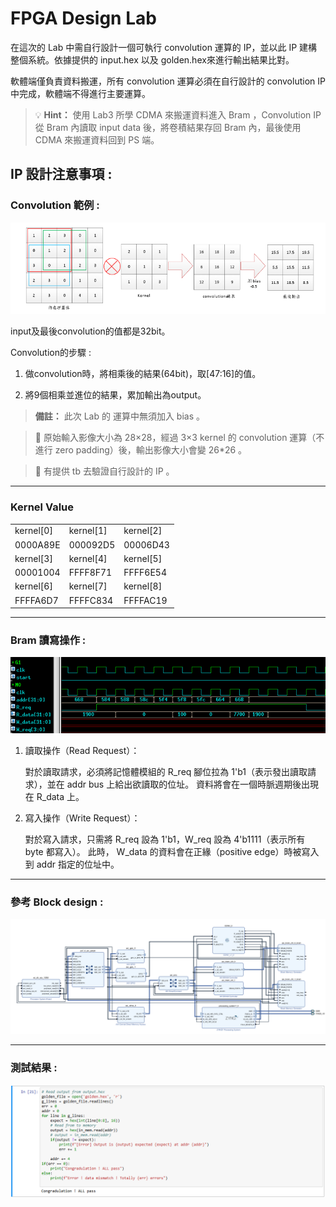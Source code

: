 # FPGA Design Lab

在這次的 Lab 中需自行設計一個可執行 convolution 運算的 IP，並以此 IP 建構整個系統。依據提供的 input.hex 以及 golden.hex來進行輸出結果比對。

軟體端僅負責資料搬運，所有 convolution 運算必須在自行設計的 convolution IP 中完成，軟體端不得進行主要運算。


>💡 **Hint：** 使用 Lab3 所學 CDMA 來搬運資料進入 Bram ，Convolution IP 從 Bram 內讀取 input data 後，將卷積結果存回 Bram 內，最後使用 CDMA 來搬運資料回到 PS 端。


## IP 設計注意事項 : 

### Convolution 範例 : 
![](png/Convolution.png)

input及最後convolution的值都是32bit。

Convolution的步驟 :

   1. 做convolution時，將相乘後的結果(64bit)，取[47:16]的值。

   2. 將9個相乘並進位的結果，累加輸出為output。

> **備註：** 
此次 Lab 的 運算中無須加入 bias 。 


> 📌 原始輸入影像大小為 28×28，經過 3×3 kernel 的 convolution 運算（不進行 zero padding）後，輸出影像大小會變 26*26 。

> 📌 有提供 tb 去驗證自行設計的 IP 。

---

### Kernel Value

|   |  |  |
|-------------------|-------------------|-------------------|
| kernel[0] | kernel[1] | kernel[2] |
| 0000A89E | 000092D5 | 00006D43 |
| kernel[3] | kernel[4] | kernel[5] |
| 00001004 | FFFF8F71 | FFFF6E54 |
| kernel[6] | kernel[7] | kernel[8]|
| FFFFA6D7 | FFFFC834 | FFFFAC19 |

---

### Bram 讀寫操作 :

![](png/bram.png)

1. 讀取操作（Read Request）：

    對於讀取請求，必須將記憶體模組的 R_req 腳位拉為 1'b1（表示發出讀取請求），並在 addr bus 上給出欲讀取的位址。
    資料將會在一個時脈週期後出現在 R_data 上。

2. 寫入操作（Write Request）：

    對於寫入請求，只需將 R_req 設為 1'b1，W_req 設為 4'b1111（表示所有 byte 都寫入）。
    此時， W_data 的資料會在正緣（positive edge）時被寫入到 addr 指定的位址中。


---
### 參考 Block design  : 
![](png/block_design.png)

---

### 測試結果 : 
![](png/check.png)